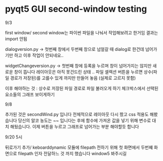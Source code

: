# pyqt5 GUI second-window testing

9/3

first window/ second window는 파이썬 파일을 나눠서 작업해보려고 한거임
결과는 import 안됨

dialogversion.py -> 첫번째 창에서 두번째 창으로 넘얼갈 때 dialog로 한건데
넘어가기만 하고 이후 작업이 안되네요..

widgetChangeversion.py -> 첫번째 창에 등록을 누르며 창이 넘어가지는 않지만 새로운 창이 뜹니다
레이아웃은 아직 못건드린 상태 .. 
파일 셀렉션 버튼을 누르면 상수(파일 경로가 저장된)를 고를수 있게 까지만 만들어 놓음 (실제로 고르지 못함)

이후 해야하는 것
: 상수로 저장된 파일 경로로 파일 불러오게 하기
  체크박스에서 선택된 요소들의 그래프 보이게하기
  

9/8

추가된 것은 secondWind.py 입니다 전체적으로 레이아웃 다시 짰고 css 적용도 해봤습니다 
당신의 알코 농도는 ~~ 입니다는 후에 함수에 가져온 값을 넣기 위해 변수로 대치 해뒀습니다.
이제 버튼을 누르고 그래프로 넘어가는 부분 해야할듯 합니다


9/20 5시

뒤로가기 추가/ keboarddynamic 모듈에 filepath 전하기 위해 첫 화면에서 두번쨰 화면으로 filepath 인자 전달하느 것 까지 했습니다
window5 봐주시길
